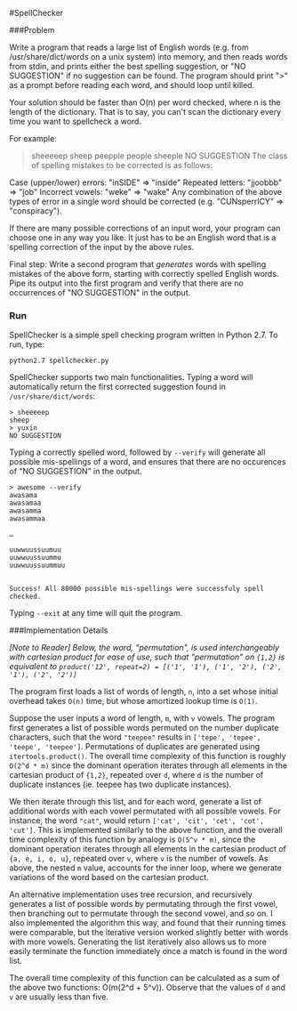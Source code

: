 #SpellChecker

###Problem

Write a program that reads a large list of English words (e.g. from /usr/share/dict/words on a unix system) into memory, and then reads words from stdin, and prints either the best spelling suggestion, or "NO SUGGESTION" if no suggestion can be found. The program should print ">" as a prompt before reading each word, and should loop until killed.

Your solution should be faster than O(n) per word checked, where n is the length of the dictionary. That is to say, you can't scan the dictionary every time you want to spellcheck a word.

For example:

> sheeeeep
sheep
> peepple
people
> sheeple
NO SUGGESTION
The class of spelling mistakes to be corrected is as follows:

Case (upper/lower) errors: "inSIDE" => "inside"
Repeated letters: "jjoobbb" => "job"
Incorrect vowels: "weke" => "wake"
Any combination of the above types of error in a single word should be corrected (e.g. "CUNsperrICY" => "conspiracy").

If there are many possible corrections of an input word, your program can choose one in any way you like. It just has to be an English word that is a spelling correction of the input by the above rules.

Final step: Write a second program that *generates* words with spelling mistakes of the above form, starting with correctly spelled English words. Pipe its output into the first program and verify that there are no occurrences of "NO SUGGESTION" in the output.

### Run

SpellChecker is a simple spell checking program written in Python 2.7. To run, type:

    python2.7 spellchecker.py

SpellChecker supports two main functionalities. Typing a word will automatically return the first corrected suggestion found in `/usr/share/dict/words`:

	> sheeeeep
	sheep
	> yuxin
	NO SUGGESTION

Typing a correctly spelled word, followed by `--verify` will generate all possible mis-spellings of a word, and ensures that there are no occurences of "NO SUGGESTION" in the output.

	> awesome --verify
	awasama
	awasamaa
	awasamma
	awasammaa
	
	…
	
	uuwwuussuumuu
	uuwwuussuummu
	uuwwuussuummuu


	Success! All 80000 possible mis-spellings were successfuly spell checked.


Typing `--exit` at any time will quit the program.


###Implementation Details



_[Note to Reader] Below, the word, "permutation", is used interchangeably with cartesian product for ease of use, such that "permutation" on `{1,2}` is equivalent to `product('12', repeat=2) = [('1', '1'), ('1', '2'), ('2', '1'), ('2', '2')]`_

The program first loads a list of words of length, `n`, into a set whose initial overhead takes `O(n)` time, but whose amortized lookup time is `O(1)`. 

Suppose the user inputs a word of length, `m`, with `v` vowels. The program first generates a list of possible words permuted on the number duplicate characters, such that the word `"teepee"` results in `['tepe', 'tepee', 'teepe', 'teepee']`. Permutations of duplicates are generated using `itertools.product()`. The overall time complexity of this function is roughly `O(2^d * m)` since the dominant operation iterates through all elements in the cartesian product of `{1,2}`, repeated over `d`, where `d` is the number of duplicate instances (ie. teepee has two duplicate instances).

We then iterate through this list, and for each word, generate a list of additional words with each vowel permutated with all possible vowels. For instance, the word `"cat"`, would return `['cat', 'cit', 'cet', 'cot', 'cut']`. This is implemented similarly to the above function, and the overall time complexity of this function by analogy is `O(5^v * m)`, since the dominant operation iterates through all elements in the cartesian product of `{a, e, i, o, u}`, repeated over `v`, where `v` is the number of vowels. As above, the nested `m` value, accounts for the inner loop, where we generate variations of the word based on the cartesian product.

An alternative implementation uses tree recursion, and recursively generates a list of possible words by permutating through the first vowel, then branching out to permutate through the second vowel, and so on. I also implemented the algorithm this way, and found that their running times were comparable, but the iterative version worked slightly better with words with more vowels. Generating the list iteratively also allows us to more easily terminate the function immediately once a match is found in the word list.

The overall time complexity of this function can be calculated as a sum of the above two functions: O(m(2^d + 5^v)). Observe that the values of `d` and `v` are usually less than five.
